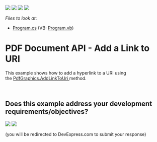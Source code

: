 <!-- default badges list -->
![](https://img.shields.io/endpoint?url=https://codecentral.devexpress.com/api/v1/VersionRange/128595271/24.2.1%2B)
[![](https://img.shields.io/badge/Open_in_DevExpress_Support_Center-FF7200?style=flat-square&logo=DevExpress&logoColor=white)](https://supportcenter.devexpress.com/ticket/details/T495074)
[![](https://img.shields.io/badge/📖_How_to_use_DevExpress_Examples-e9f6fc?style=flat-square)](https://docs.devexpress.com/GeneralInformation/403183)
[![](https://img.shields.io/badge/💬_Leave_Feedback-feecdd?style=flat-square)](#does-this-example-address-your-development-requirementsobjectives)
<!-- default badges end -->
<!-- default file list -->
*Files to look at*:

* [Program.cs](./CS/AddLinkToUri/Program.cs) (VB: [Program.vb](./VB/AddLinkToUri/Program.vb))
<!-- default file list end -->
# PDF Document API - Add a Link to URI


This example shows how to add a hyperlink to a URI using the <a href="https://documentation.devexpress.com/#CoreLibraries/DevExpressPdfPdfGraphics_AddLinkToUritopic">PdfGraphics.AddLinkToUri </a>method.

<br/>


<!-- feedback -->
## Does this example address your development requirements/objectives?

[<img src="https://www.devexpress.com/support/examples/i/yes-button.svg"/>](https://www.devexpress.com/support/examples/survey.xml?utm_source=github&utm_campaign=pdf-document-api-add-link-to-uri&~~~was_helpful=yes) [<img src="https://www.devexpress.com/support/examples/i/no-button.svg"/>](https://www.devexpress.com/support/examples/survey.xml?utm_source=github&utm_campaign=pdf-document-api-add-link-to-uri&~~~was_helpful=no)

(you will be redirected to DevExpress.com to submit your response)
<!-- feedback end -->
